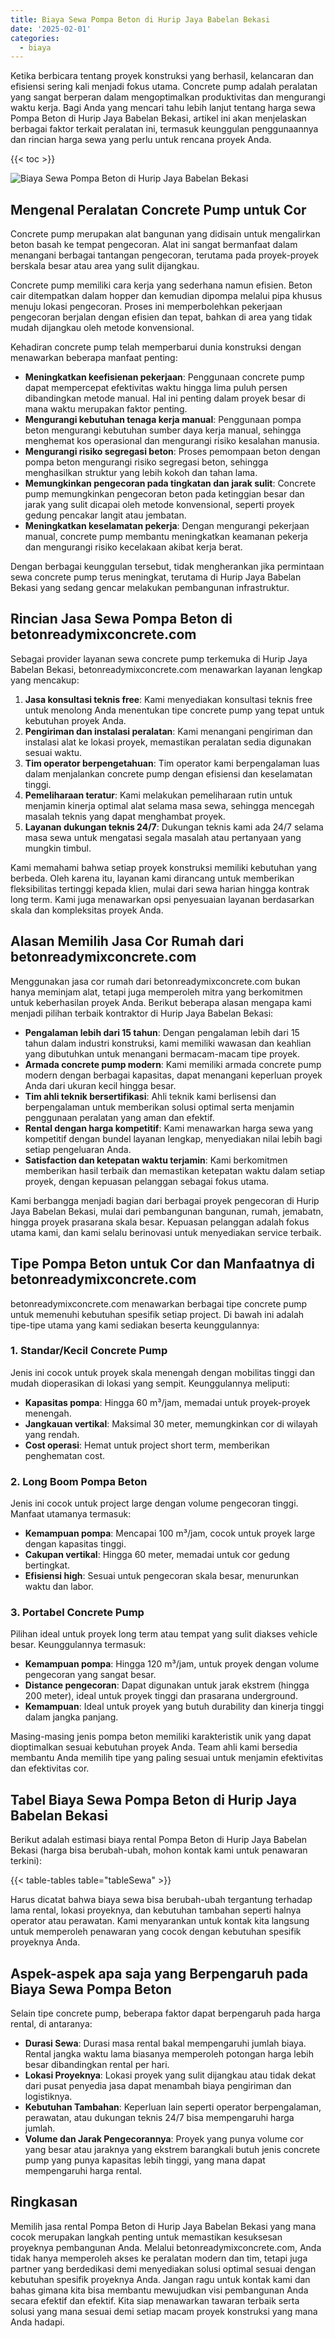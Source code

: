 ```yaml
---
title: Biaya Sewa Pompa Beton di Hurip Jaya Babelan Bekasi
date: '2025-02-01'
categories:
  - biaya
---
```


Ketika berbicara tentang proyek konstruksi yang berhasil, kelancaran dan efisiensi sering kali menjadi fokus utama. Concrete pump adalah peralatan yang sangat berperan dalam mengoptimalkan produktivitas dan mengurangi waktu kerja. Bagi Anda yang mencari tahu lebih lanjut tentang harga sewa Pompa Beton di Hurip Jaya Babelan Bekasi, artikel ini akan menjelaskan berbagai faktor terkait peralatan ini, termasuk keunggulan penggunaannya dan rincian harga sewa yang perlu untuk rencana proyek Anda.

{{< toc >}}

![Biaya Sewa Pompa Beton di Hurip Jaya Babelan Bekasi](https://betoncor8.github.io/pump/concrete-pump%20(27).png)

## Mengenal Peralatan Concrete Pump untuk Cor

Concrete pump merupakan alat bangunan yang didisain untuk mengalirkan beton basah ke tempat pengecoran. Alat ini sangat bermanfaat dalam menangani berbagai tantangan pengecoran, terutama pada proyek-proyek berskala besar atau area yang sulit dijangkau.

Concrete pump memiliki cara kerja yang sederhana namun efisien. Beton cair ditempatkan dalam hopper dan kemudian dipompa melalui pipa khusus menuju lokasi pengecoran. Proses ini memperbolehkan pekerjaan pengecoran berjalan dengan efisien dan tepat, bahkan di area yang tidak mudah dijangkau oleh metode konvensional.

Kehadiran concrete pump telah memperbarui dunia konstruksi dengan menawarkan beberapa manfaat penting:

- **Meningkatkan keefisienan pekerjaan**: Penggunaan concrete pump dapat mempercepat efektivitas waktu hingga lima puluh persen dibandingkan metode manual. Hal ini penting dalam proyek besar di mana waktu merupakan faktor penting.
- **Mengurangi kebutuhan tenaga kerja manual**: Penggunaan pompa beton mengurangi kebutuhan sumber daya kerja manual, sehingga menghemat kos operasional dan mengurangi risiko kesalahan manusia.
- **Mengurangi risiko segregasi beton**: Proses pemompaan beton dengan pompa beton mengurangi risiko segregasi beton, sehingga menghasilkan struktur yang lebih kokoh dan tahan lama.
- **Memungkinkan pengecoran pada tingkatan dan jarak sulit**: Concrete pump memungkinkan pengecoran beton pada ketinggian besar dan jarak yang sulit dicapai oleh metode konvensional, seperti proyek gedung pencakar langit atau jembatan.
- **Meningkatkan keselamatan pekerja**: Dengan mengurangi pekerjaan manual, concrete pump membantu meningkatkan keamanan pekerja dan mengurangi risiko kecelakaan akibat kerja berat.

Dengan berbagai keunggulan tersebut, tidak mengherankan jika permintaan sewa concrete pump terus meningkat, terutama di Hurip Jaya Babelan Bekasi yang sedang gencar melakukan pembangunan infrastruktur.

## Rincian Jasa Sewa Pompa Beton di betonreadymixconcrete.com

Sebagai provider layanan sewa concrete pump terkemuka di Hurip Jaya Babelan Bekasi, betonreadymixconcrete.com menawarkan layanan lengkap yang mencakup:

1. **Jasa konsultasi teknis free**: Kami menyediakan konsultasi teknis free untuk menolong Anda menentukan tipe concrete pump yang tepat untuk kebutuhan proyek Anda.
2. **Pengiriman dan instalasi peralatan**: Kami menangani pengiriman dan instalasi alat ke lokasi proyek, memastikan peralatan sedia digunakan sesuai waktu.
3. **Tim operator berpengetahuan**: Tim operator kami berpengalaman luas dalam menjalankan concrete pump dengan efisiensi dan keselamatan tinggi.
4. **Pemeliharaan teratur**: Kami melakukan pemeliharaan rutin untuk menjamin kinerja optimal alat selama masa sewa, sehingga mencegah masalah teknis yang dapat menghambat proyek.
5. **Layanan dukungan teknis 24/7**: Dukungan teknis kami ada 24/7 selama masa sewa untuk mengatasi segala masalah atau pertanyaan yang mungkin timbul.

Kami memahami bahwa setiap proyek konstruksi memiliki kebutuhan yang berbeda. Oleh karena itu, layanan kami dirancang untuk memberikan fleksibilitas tertinggi kepada klien, mulai dari sewa harian hingga kontrak long term. Kami juga menawarkan opsi penyesuaian layanan berdasarkan skala dan kompleksitas proyek Anda.

## Alasan Memilih Jasa Cor Rumah dari betonreadymixconcrete.com

Menggunakan jasa cor rumah dari betonreadymixconcrete.com bukan hanya meminjam alat, tetapi juga memperoleh mitra yang berkomitmen untuk keberhasilan proyek Anda. Berikut beberapa alasan mengapa kami menjadi pilihan terbaik kontraktor di Hurip Jaya Babelan Bekasi:

- **Pengalaman lebih dari 15 tahun**: Dengan pengalaman lebih dari 15 tahun dalam industri konstruksi, kami memiliki wawasan dan keahlian yang dibutuhkan untuk menangani bermacam-macam tipe proyek.
- **Armada concrete pump modern**: Kami memiliki armada concrete pump modern dengan berbagai kapasitas, dapat menangani keperluan proyek Anda dari ukuran kecil hingga besar.
- **Tim ahli teknik bersertifikasi**: Ahli teknik kami berlisensi dan berpengalaman untuk memberikan solusi optimal serta menjamin penggunaan peralatan yang aman dan efektif.
- **Rental dengan harga kompetitif**: Kami menawarkan harga sewa yang kompetitif dengan bundel layanan lengkap, menyediakan nilai lebih bagi setiap pengeluaran Anda.
- **Satisfaction dan ketepatan waktu terjamin**: Kami berkomitmen memberikan hasil terbaik dan memastikan ketepatan waktu dalam setiap proyek, dengan kepuasan pelanggan sebagai fokus utama.

Kami berbangga menjadi bagian dari berbagai proyek pengecoran di Hurip Jaya Babelan Bekasi, mulai dari pembangunan bangunan, rumah, jemabatn, hingga proyek prasarana skala besar. Kepuasan pelanggan adalah fokus utama kami, dan kami selalu berinovasi untuk menyediakan service terbaik.

## Tipe Pompa Beton untuk Cor dan Manfaatnya di betonreadymixconcrete.com

betonreadymixconcrete.com menawarkan berbagai tipe concrete pump untuk memenuhi kebutuhan spesifik setiap project. Di bawah ini adalah tipe-tipe utama yang kami sediakan beserta keunggulannya:

### 1\. Standar/Kecil Concrete Pump

Jenis ini cocok untuk proyek skala menengah dengan mobilitas tinggi dan mudah dioperasikan di lokasi yang sempit. Keunggulannya meliputi:

- **Kapasitas pompa**: Hingga 60 m³/jam, memadai untuk proyek-proyek menengah.
- **Jangkauan vertikal**: Maksimal 30 meter, memungkinkan cor di wilayah yang rendah.
- **Cost operasi**: Hemat untuk project short term, memberikan penghematan cost.

### 2\. Long Boom Pompa Beton

Jenis ini cocok untuk project large dengan volume pengecoran tinggi. Manfaat utamanya termasuk:

- **Kemampuan pompa**: Mencapai 100 m³/jam, cocok untuk proyek large dengan kapasitas tinggi.
- **Cakupan vertikal**: Hingga 60 meter, memadai untuk cor gedung bertingkat.
- **Efisiensi high**: Sesuai untuk pengecoran skala besar, menurunkan waktu dan labor.

### 3\. Portabel Concrete Pump

Pilihan ideal untuk proyek long term atau tempat yang sulit diakses vehicle besar. Keunggulannya termasuk:

- **Kemampuan pompa**: Hingga 120 m³/jam, untuk proyek dengan volume pengecoran yang sangat besar.
- **Distance pengecoran**: Dapat digunakan untuk jarak ekstrem (hingga 200 meter), ideal untuk proyek tinggi dan prasarana underground.
- **Kemampuan**: Ideal untuk proyek yang butuh durability dan kinerja tinggi dalam jangka panjang.

Masing-masing jenis pompa beton memiliki karakteristik unik yang dapat dioptimalkan sesuai kebutuhan proyek Anda. Team ahli kami bersedia membantu Anda memilih tipe yang paling sesuai untuk menjamin efektivitas dan efektivitas cor.

## Tabel Biaya Sewa Pompa Beton di Hurip Jaya Babelan Bekasi

Berikut adalah estimasi biaya rental Pompa Beton di Hurip Jaya Babelan Bekasi (harga bisa berubah-ubah, mohon kontak kami untuk penawaran terkini):

{{< table-tables table="tableSewa" >}}

Harus dicatat bahwa biaya sewa bisa berubah-ubah tergantung terhadap lama rental, lokasi proyeknya, dan kebutuhan tambahan seperti halnya operator atau perawatan. Kami menyarankan untuk kontak kita langsung untuk memperoleh penawaran yang cocok dengan kebutuhan spesifik proyeknya Anda.

## Aspek-aspek apa saja yang Berpengaruh pada Biaya Sewa Pompa Beton

Selain tipe concrete pump, beberapa faktor dapat berpengaruh pada harga rental, di antaranya:

- **Durasi Sewa**: Durasi masa rental bakal mempengaruhi jumlah biaya. Rental jangka waktu lama biasanya memperoleh potongan harga lebih besar dibandingkan rental per hari.
- **Lokasi Proyeknya**: Lokasi proyek yang sulit dijangkau atau tidak dekat dari pusat penyedia jasa dapat menambah biaya pengiriman dan logistiknya.
- **Kebutuhan Tambahan**: Keperluan lain seperti operator berpengalaman, perawatan, atau dukungan teknis 24/7 bisa mempengaruhi harga jumlah.
- **Volume dan Jarak Pengecorannya**: Proyek yang punya volume cor yang besar atau jaraknya yang ekstrem barangkali butuh jenis concrete pump yang punya kapasitas lebih tinggi, yang mana dapat mempengaruhi harga rental.

## Ringkasan

Memilih jasa rental Pompa Beton di Hurip Jaya Babelan Bekasi yang mana cocok merupakan langkah penting untuk memastikan kesuksesan proyeknya pembangunan Anda. Melalui betonreadymixconcrete.com, Anda tidak hanya memperoleh akses ke peralatan modern dan tim, tetapi juga partner yang berdedikasi demi menyediakan solusi optimal sesuai dengan kebutuhan spesifik proyeknya Anda. Jangan ragu untuk kontak kami dan bahas gimana kita bisa membantu mewujudkan visi pembangunan Anda secara efektif dan efektif. Kita siap menawarkan tawaran terbaik serta solusi yang mana sesuai demi setiap macam proyek konstruksi yang mana Anda hadapi.
